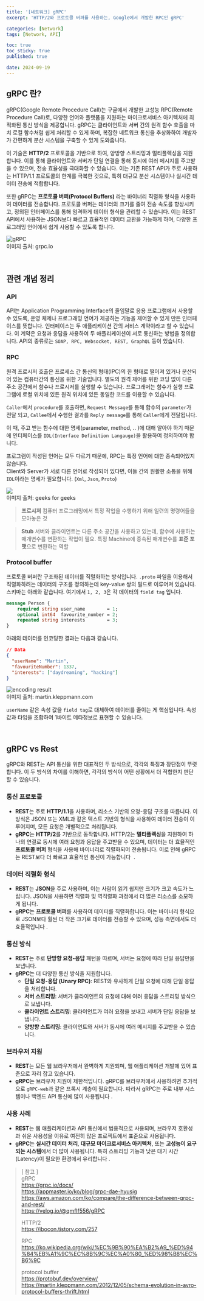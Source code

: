 ```yaml
---
title: '[네트워크] gRPC'
excerpt: 'HTTP/2와 프로토콜 버퍼를 사용하는, Google에서 개발한 RPC인 gRPC'

categories: [Network]
tags: [Network, API]

toc: true
toc_sticky: true
published: true

date: 2024-09-19
---
```


## gRPC 란?

gRPC(Google Remote Procedure Call)는 구글에서 개발한 고성능 RPC(Remote Procedure Call)로, 다양한 언어와 플랫폼을 지원하는 마이크로서비스 아키텍처에 최적화된 통신 방식을 제공합니다. gRPC는 클라이언트와 서버 간의 원격 함수 호출을 마치 로컬 함수처럼 쉽게 처리할 수 있게 하며, 복잡한 네트워크 통신을 추상화하여 개발자가 간편하게 분산 시스템을 구축할 수 있게 도와줍니다.

이 기술은 **HTTP/2** 프로토콜을 기반으로 하여, 양방향 스트리밍과 멀티플렉싱을 지원합니다. 이를 통해 클라이언트와 서버가 단일 연결을 통해 동시에 여러 메시지를 주고받을 수 있으며, 전송 효율성을 극대화할 수 있습니다. 이는 기존 REST API가 주로 사용하는 HTTP/1.1 프로토콜의 한계를 극복한 것으로, 특히 대규모 분산 시스템이나 실시간 데이터 전송에 적합합니다.

또한 gRPC는 **프로토콜 버퍼(Protocol Buffers)** 라는 바이너리 직렬화 형식을 사용하여 데이터를 전송합니다. 프로토콜 버퍼는 데이터의 크기를 줄여 전송 속도를 향상시키고, 정의된 인터페이스를 통해 엄격하게 데이터 형식을 관리할 수 있습니다. 이는 REST API에서 사용하는 JSON보다 빠르고 효율적인 데이터 교환을 가능하게 하며, 다양한 프로그래밍 언어에서 쉽게 사용할 수 있도록 합니다.

![gRPC](https://grpc.io/img/landing-2.svg)  
이미지 출처: grpc.io

<br>

## 관련 개념 정리

### API

API는 Application Programming Interface의 줄임말로 응용 프로그램에서 사용할 수 있도록, 운영 체제나 프로그래밍 언어가 제공하는 기능을 제어할 수 있게 만든 인터페이스를 뜻합니다. 인터페이스는 두 애플리케이션 간의 서비스 계약이라고 할 수 있습니다. 이 계약은 요청과 응답을 사용하여 두 애플리케이션이 서로 통신하는 방법을 정의합니다. API의 종류로는 `SOAP, RPC, Websocket, REST, GraphQL` 등이 있습니다.

### RPC

원격 프로시저 호출은 프로세스 간 통신의 형태(IPC)의 한 형태로 떨어져 있거나 분산되어 있는 컴퓨터간의 통신을 위한 기술입니다. 별도의 원격 제어를 위한 코딩 없이 다른 주소 공간에서 함수나 프로시저를 실행할 수 있습니다. 프로그래머는 함수가 실행 프로그램에 로컬 위치에 있든 원격 위치에 있든 동일한 코드를 이용할 수 있습니다.

`Caller`에서 `procedure`를 호출하면, `Request Message`를 통해 함수의 `parameter`가 전달 되고, `Callee`에서 수행한 결과를 `Reply message`를 통해 `Caller`에게 전달됩니다.

이 때, 주고 받는 함수에 대한 명세(parameter, method, .. )에 대해 알아야 하기 때문에 인터페이스를 `IDL(Interface Definition Langauge)`을 활용하여 정의하여야 합니다.

프로그램이 작성된 언어는 모두 다르기 때문에, RPC는 특정 언어에 대한 종속되어있지 않습니다.  
Client와 Server가 서로 다른 언어로 작성되어 있다면, 이들 간의 원활한 소통을 위해 `IDL`이라는 명세가 필요합니다. (`Xml`, `Json`, `Proto`)

![](https://media.geeksforgeeks.org/wp-content/uploads/operating-system-remote-call-procedure-working.png)  
이미지 출처: geeks for geeks

> **프로시저**
> 컴퓨터 프로그래밍에서 특정 작업을 수행하기 위해 일련의 명령어들을 모아놓은 것

> **Stub**
> 서버와 클라이언트는 다른 주소 공간을 사용하고 있는데, 함수에 사용하는 매개변수를 변환하는 작업이 필요.
> 특정 Machine에 종속된 매개변수를 **표준 포맷**으로 변환하는 역할

### Protocol buffer

프로토콜 버퍼란 구조화된 데이터를 직렬화하는 방식입니다. `.proto` 파일을 이용해서 직렬화하려는 데이터의 구조를 정의하는데 key-value 쌍의 필드로 이루어져 있습니다. 스키마는 아래와 같습니다. 여기에서 `1, 2, 3`은 각 데이터의 `field tag` 입니다.

```proto
message Person {
    required string user_name        = 1;
    optional int64  favourite_number = 2;
    repeated string interests        = 3;
}
```

아래의 데이터를 인코딩한 결과는 다음과 같습니다.

```json
// Data
{
  "userName": "Martin",
  "favouriteNumber": 1337,
  "interests": ["daydreaming", "hacking"]
}
```

![encoding result](https://martin.kleppmann.com/2012/12/protobuf_small.png)  
이미지 출처: martin.kleppmann.com

`userName` 같은 속성 값을 `field tag`로 대체하여 데이터를 줄이는 게 핵심입니다.
속성 값과 타입을 조합하여 1바이트 메타정보로 표현할 수 있습니다.

<br>

## gRPC vs Rest

gRPC와 REST는 API 통신을 위한 대표적인 두 방식으로, 각각의 특징과 장단점이 뚜렷합니다. 이 두 방식의 차이를 이해하면, 각각의 방식이 어떤 상황에서 더 적합한지 판단할 수 있습니다.

### 통신 프로토콜

- **REST**는 주로 **HTTP/1.1**을 사용하며, 리소스 기반의 요청-응답 구조를 따릅니다. 이 방식은 JSON 또는 XML과 같은 텍스트 기반의 형식을 사용하여 데이터 전송이 이루어지며, 모든 요청은 개별적으로 처리됩니다.
- **gRPC**는 **HTTP/2**를 기반으로 동작합니다. HTTP/2는 **멀티플렉싱**을 지원하여 하나의 연결로 동시에 여러 요청과 응답을 주고받을 수 있으며, 데이터는 더 효율적인 **프로토콜 버퍼** 형식을 사용해 바이너리로 직렬화되어 전송됩니다. 이로 인해 gRPC는 REST보다 더 빠르고 효율적인 통신이 가능합니다  .

### 데이터 직렬화 형식

- **REST**는 **JSON**을 주로 사용하며, 이는 사람이 읽기 쉽지만 크기가 크고 속도가 느립니다. JSON을 사용하면 직렬화 및 역직렬화 과정에서 더 많은 리소스를 소모하게 됩니다.
- **gRPC**는 **프로토콜 버퍼**를 사용하여 데이터를 직렬화합니다. 이는 바이너리 형식으로 JSON보다 훨씬 더 작은 크기로 데이터를 전송할 수 있으며, 성능 측면에서도 더 효율적입니다 .

### 통신 방식

- **REST**는 주로 **단방향 요청-응답** 패턴을 따르며, 서버는 요청에 따라 단일 응답만을 보냅니다.
- **gRPC**는 더 다양한 통신 방식을 지원합니다.
  - **단일 요청-응답 (Unary RPC)**: REST와 유사하게 단일 요청에 대해 단일 응답을 처리합니다.
  - **서버 스트리밍**: 서버가 클라이언트의 요청에 대해 여러 응답을 스트리밍 방식으로 보냅니다.
  - **클라이언트 스트리밍**: 클라이언트가 여러 요청을 보내고 서버가 단일 응답을 보냅니다.
  - **양방향 스트리밍**: 클라이언트와 서버가 동시에 여러 메시지를 주고받을 수 있습니다.

### 브라우저 지원

- **REST**는 모든 웹 브라우저에서 완벽하게 지원되며, 웹 애플리케이션 개발에 있어 표준으로 자리 잡고 있습니다.
- **gRPC**는 브라우저 지원이 제한적입니다. gRPC를 브라우저에서 사용하려면 추가적으로 `gRPC-web`과 같은 프록시 계층이 필요합니다. 따라서 gRPC는 주로 내부 시스템이나 백엔드 API 통신에 많이 사용됩니다 .

### 사용 사례

- **REST**는 웹 애플리케이션과 API 통신에서 범용적으로 사용되며, 브라우저 호환성과 쉬운 사용성을 이유로 여전히 많은 프로젝트에서 표준으로 사용됩니다.
- **gRPC**는 **실시간 데이터 처리**, **대규모 마이크로서비스 아키텍처**, 또는 **고성능이 요구되는 시스템**에서 더 많이 사용됩니다. 특히 스트리밍 기능과 낮은 대기 시간(Latency)이 필요한 환경에서 유리합니다 .

> [ 참고 ]  
> gRPC  
> <https://grpc.io/docs/>  
> <https://appmaster.io/ko/blog/grpc-dae-hyusig>  
> <https://aws.amazon.com/ko/compare/the-difference-between-grpc-and-rest/>  
> <https://velog.io/@qmflf556/gRPC>
>
> HTTP/2  
> <https://ibocon.tistory.com/257>
>
> RPC  
> <https://ko.wikipedia.org/wiki/%EC%9B%90%EA%B2%A9_%ED%94%84%EB%A1%9C%EC%8B%9C%EC%A0%80_%ED%98%B8%EC%B6%9C>
>
> protocol buffer  
> <https://protobuf.dev/overview/>  
> <https://martin.kleppmann.com/2012/12/05/schema-evolution-in-avro-protocol-buffers-thrift.html>
